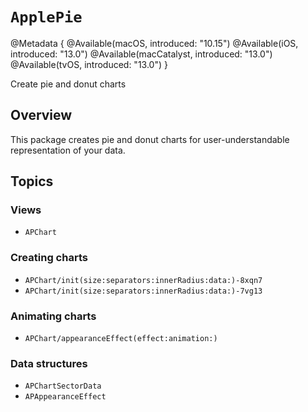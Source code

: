 # ``ApplePie``

@Metadata {
    @Available(macOS, introduced: "10.15")
    @Available(iOS, introduced: "13.0")
    @Available(macCatalyst, introduced: "13.0")
    @Available(tvOS, introduced: "13.0")
}

Create pie and donut charts

## Overview

This package creates pie and donut charts for user-understandable representation of your data.

## Topics

### Views

- ``APChart``

### Creating charts

- ``APChart/init(size:separators:innerRadius:data:)-8xqn7``
- ``APChart/init(size:separators:innerRadius:data:)-7vg13``

### Animating charts

- ``APChart/appearanceEffect(effect:animation:)``

### Data structures

- ``APChartSectorData``
- ``APAppearanceEffect``

